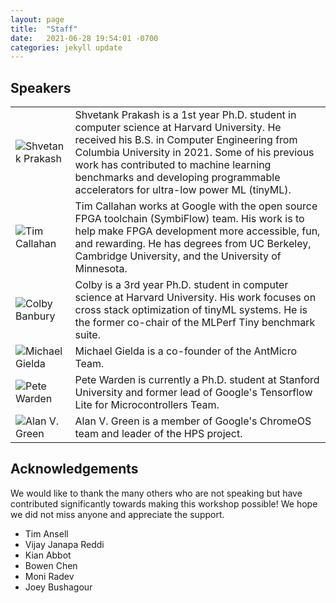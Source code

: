 ```yaml
---
layout: page
title:  "Staff"
date:   2021-06-28 19:54:01 -0700
categories: jekyll update
---
```


## Speakers
<div class="person">
	<table>
		<tr>
			<td class="person-img">
				<div class="circle">
					<a style = "text-decoration: none;">
		    		<img src="{{ '/assets/team/shvetankprakash.jpg' | relative_url }}"  alt="Shvetank Prakash">
		    		</a>
	    		</div>
			</td>
			<td class="person-bio">
				Shvetank Prakash is a 1st year Ph.D. student in computer science at Harvard University. 
            He received his B.S. in Computer Engineering from Columbia University in 2021. 
            Some of his previous work has contributed to machine learning benchmarks and developing 
            programmable accelerators for ultra-low power ML (tinyML). 
			</td>
		</tr>
		<tr>
			<td class="person-img">
				<div class="circle">
					<a style = "text-decoration: none;">
		    		<img src="{{ '/assets/team/timcallahan.jpg' | relative_url }}"  alt="Tim Callahan">
		    		</a>
	    		</div>
         </td>
			<td class="person-bio">
            Tim Callahan works at Google with the open source FPGA toolchain (SymbiFlow) team. 
            His work is to help make FPGA development more accessible, fun, and rewarding. 
            He has degrees from UC Berkeley, Cambridge University, and the University of Minnesota.
         </td>
		</tr>
		<tr>
			<td class="person-img">
				<div class="circle">
					<a style = "text-decoration: none;"> 
		    		<img src="{{ '/assets/team/colbybanbury.jpg' | relative_url }}"  alt="Colby Banbury">
		    		</a>
	    		</div>
         </td>
			<td class="person-bio">
            Colby is a 3rd year Ph.D. student in computer science at Harvard University. 
            His work focuses on cross stack optimization of tinyML systems. 
            He is the former co-chair of the MLPerf Tiny benchmark suite.
         </td>
		</tr>
		<tr>
			<td class="person-img">
				<div class="circle">
					<a style = "text-decoration: none;"> 
		    		<img src="{{ '/assets/team/michaelgielda.jpeg' | relative_url }}"  alt="Michael Gielda">
		    		</a>
	    		</div>
         </td>
			<td class="person-bio">Michael Gielda is a co-founder of the AntMicro Team.</td>
		</tr>
		<tr>
			<td class="person-img">
				<div class="circle">
					<a style = "text-decoration: none;"> 
		    		<img src="{{ '/assets/team/petewarden.jpeg' | relative_url }}"  alt="Pete Warden">
		    		</a>
	    		</div>
         </td>
			<td class="person-bio">Pete Warden is currently a Ph.D. student at Stanford University and former lead of Google's Tensorflow Lite for Microcontrollers Team. </td>
		</tr>
		<tr>
			<td class="person-img">
				<div class="circle">
					<a style = "text-decoration: none;"> 
		    		<img src="{{ '/assets/team/alangreen.png' | relative_url }}"  alt="Alan V. Green">
		    		</a>
	    		</div>
         </td>
			<td class="person-bio">Alan V. Green is a member of Google's ChromeOS team and leader of the HPS project.</td>
		</tr>
	</table>
</div> 

## Acknowledgements

We would like to thank the many others who are not speaking but have contributed significantly towards making this workshop possible! 
We hope we did not miss anyone and appreciate the support. 

* Tim Ansell
* Vijay Janapa Reddi
* Kian Abbot
* Bowen Chen
* Moni Radev
* Joey Bushagour



[jekyll-docs]: https://jekyllrb.com/docs/home
[jekyll-gh]:   https://github.com/jekyll/jekyll
[jekyll-talk]: https://talk.jekyllrb.com/
